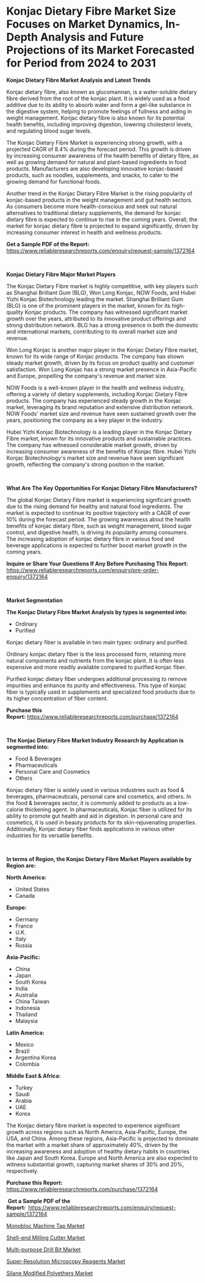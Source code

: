 <p><h1>Konjac Dietary Fibre Market Size Focuses on Market Dynamics, In-Depth Analysis and Future Projections of its Market Forecasted for Period from 2024 to 2031</h1></p><p><strong>Konjac Dietary Fibre Market Analysis and Latest Trends</strong></p>
<p><p>Konjac dietary fibre, also known as glucomannan, is a water-soluble dietary fibre derived from the root of the konjac plant. It is widely used as a food additive due to its ability to absorb water and form a gel-like substance in the digestive system, helping to promote feelings of fullness and aiding in weight management. Konjac dietary fibre is also known for its potential health benefits, including improving digestion, lowering cholesterol levels, and regulating blood sugar levels.</p><p>The Konjac Dietary Fibre Market is experiencing strong growth, with a projected CAGR of 8.4% during the forecast period. This growth is driven by increasing consumer awareness of the health benefits of dietary fibre, as well as growing demand for natural and plant-based ingredients in food products. Manufacturers are also developing innovative konjac-based products, such as noodles, supplements, and snacks, to cater to the growing demand for functional foods.</p><p>Another trend in the Konjac Dietary Fibre Market is the rising popularity of konjac-based products in the weight management and gut health sectors. As consumers become more health-conscious and seek out natural alternatives to traditional dietary supplements, the demand for konjac dietary fibre is expected to continue to rise in the coming years. Overall, the market for konjac dietary fibre is projected to expand significantly, driven by increasing consumer interest in health and wellness products.</p></p>
<p><strong>Get a Sample PDF of the Report:&nbsp;</strong> <a href="https://www.reliableresearchreports.com/enquiry/request-sample/1372164">https://www.reliableresearchreports.com/enquiry/request-sample/1372164</a></p>
<p>&nbsp;</p>
<p><strong>Konjac Dietary Fibre Major Market Players</strong></p>
<p><p>The Konjac Dietary Fibre market is highly competitive, with key players such as Shanghai Brilliant Gum (BLG), Won Long Konjac, NOW Foods, and Hubei Yizhi Konjac Biotechnology leading the market. Shanghai Brilliant Gum (BLG) is one of the prominent players in the market, known for its high-quality Konjac products. The company has witnessed significant market growth over the years, attributed to its innovative product offerings and strong distribution network. BLG has a strong presence in both the domestic and international markets, contributing to its overall market size and revenue.</p><p>Won Long Konjac is another major player in the Konjac Dietary Fibre market, known for its wide range of Konjac products. The company has shown steady market growth, driven by its focus on product quality and customer satisfaction. Won Long Konjac has a strong market presence in Asia-Pacific and Europe, propelling the company's revenue and market size.</p><p>NOW Foods is a well-known player in the health and wellness industry, offering a variety of dietary supplements, including Konjac Dietary Fibre products. The company has experienced steady growth in the Konjac market, leveraging its brand reputation and extensive distribution network. NOW Foods' market size and revenue have seen sustained growth over the years, positioning the company as a key player in the industry.</p><p>Hubei Yizhi Konjac Biotechnology is a leading player in the Konjac Dietary Fibre market, known for its innovative products and sustainable practices. The company has witnessed considerable market growth, driven by increasing consumer awareness of the benefits of Konjac fibre. Hubei Yizhi Konjac Biotechnology's market size and revenue have seen significant growth, reflecting the company's strong position in the market.</p></p>
<p>&nbsp;</p>
<p><strong>What Are The Key Opportunities For Konjac Dietary Fibre Manufacturers?</strong></p>
<p><p>The global Konjac Dietary Fibre market is experiencing significant growth due to the rising demand for healthy and natural food ingredients. The market is expected to continue its positive trajectory with a CAGR of over 10% during the forecast period. The growing awareness about the health benefits of konjac dietary fibre, such as weight management, blood sugar control, and digestive health, is driving its popularity among consumers. The increasing adoption of konjac dietary fibre in various food and beverage applications is expected to further boost market growth in the coming years.</p></p>
<p><strong>Inquire or Share Your Questions If Any Before Purchasing This Report:</strong> <a href="https://www.reliableresearchreports.com/enquiry/pre-order-enquiry/1372164">https://www.reliableresearchreports.com/enquiry/pre-order-enquiry/1372164</a></p>
<p>&nbsp;</p>
<p><strong>Market Segmentation</strong></p>
<p><strong>The Konjac Dietary Fibre Market Analysis by types is segmented into:</strong></p>
<p><ul><li>Ordinary</li><li>Purified</li></ul></p>
<p><p>Konjac dietary fiber is available in two main types: ordinary and purified. </p><p>Ordinary konjac dietary fiber is the less processed form, retaining more natural components and nutrients from the konjac plant. It is often less expensive and more readily available compared to purified konjac fiber.</p><p>Purified konjac dietary fiber undergoes additional processing to remove impurities and enhance its purity and effectiveness. This type of konjac fiber is typically used in supplements and specialized food products due to its higher concentration of fiber content.</p></p>
<p><strong>Purchase this Report:&nbsp;</strong><a href="https://www.reliableresearchreports.com/purchase/1372164">https://www.reliableresearchreports.com/purchase/1372164</a></p>
<p>&nbsp;</p>
<p><strong>The Konjac Dietary Fibre Market Industry Research by Application is segmented into:</strong></p>
<p><ul><li>Food & Beverages</li><li>Pharmaceuticals</li><li>Personal Care and Cosmetics</li><li>Others</li></ul></p>
<p><p>Konjac dietary fiber is widely used in various industries such as food & beverages, pharmaceuticals, personal care and cosmetics, and others. In the food & beverages sector, it is commonly added to products as a low-calorie thickening agent. In pharmaceuticals, Konjac fiber is utilized for its ability to promote gut health and aid in digestion. In personal care and cosmetics, it is used in beauty products for its skin-rejuvenating properties. Additionally, Konjac dietary fiber finds applications in various other industries for its versatile benefits.</p></p>
<p>&nbsp;</p>
<p><strong>In terms of Region, the Konjac Dietary Fibre Market Players available by Region are:</strong></p>
<p>
    <p> <strong> North America: </strong>
        <ul>
            <li>United States</li>
            <li>Canada</li>
        </ul>
        </p> 
    <p> <strong> Europe: </strong>
        <ul>
            <li>Germany</li>
            <li>France</li>
            <li>U.K.</li>
            <li>Italy</li>
            <li>Russia</li>
        </ul>
        </p> 
    <p> <strong> Asia-Pacific: </strong>
        <ul>
            <li>China</li>
            <li>Japan</li>
            <li>South Korea</li>
            <li>India</li>
            <li>Australia</li>
            <li>China Taiwan</li>
            <li>Indonesia</li>
            <li>Thailand</li>
            <li>Malaysia</li>
        </ul>
        </p> 
    <p> <strong> Latin America: </strong>
        <ul>
            <li>Mexico</li>
            <li>Brazil</li>
            <li>Argentina Korea</li>
            <li>Colombia</li>
        </ul>
        </p> 
    <p> <strong> Middle East & Africa: </strong>
        <ul>
            <li>Turkey</li>
            <li>Saudi</li>
            <li>Arabia</li>
            <li>UAE</li>
            <li>Korea</li>
        </ul>
    </p>
    </p>
<p><p>The Konjac dietary fibre market is expected to experience significant growth across regions such as North America, Asia-Pacific, Europe, the USA, and China. Among these regions, Asia-Pacific is projected to dominate the market with a market share of approximately 40%, driven by the increasing awareness and adoption of healthy dietary habits in countries like Japan and South Korea. Europe and North America are also expected to witness substantial growth, capturing market shares of 30% and 20%, respectively.</p></p>
<p><strong>Purchase this Report: </strong><a href="https://www.reliableresearchreports.com/purchase/1372164">https://www.reliableresearchreports.com/purchase/1372164</a></p>
<p>&nbsp;<strong>Get a Sample PDF of the Report:&nbsp;&nbsp;</strong><a href="https://www.reliableresearchreports.com/enquiry/request-sample/1372164">https://www.reliableresearchreports.com/enquiry/request-sample/1372164</a></p>
<p><strong></strong></p>
<p><p><a href="https://medium.com/@larrytran2023/monobloc-machine-tap-market-size-cagr-trends-2024-2030-500cd47c679d">Monobloc Machine Tap Market</a></p><p><a href="https://medium.com/@larrytran2023/shell-end-milling-cutter-market-outlook-industry-overview-and-forecast-2024-to-2031-d1f659252454">Shell-end Milling Cutter Market</a></p><p><a href="https://medium.com/@larrytran2023/multi-purpose-drill-bit-market-size-and-market-trends-complete-industry-overview-2024-to-2031-e521920c940c">Multi-purpose Drill Bit Market</a></p><p><a href="https://issuu.com/reportprime-2/docs/super-resolution-microscopy-reagents-market-size-2">Super-Resolution Microscopy Reagents Market</a></p><p><a href="https://issuu.com/reportprime-2/docs/silane-modified-polyethers-market-size-2030.pptx">Silane Modified Polyethers Market</a></p></p>